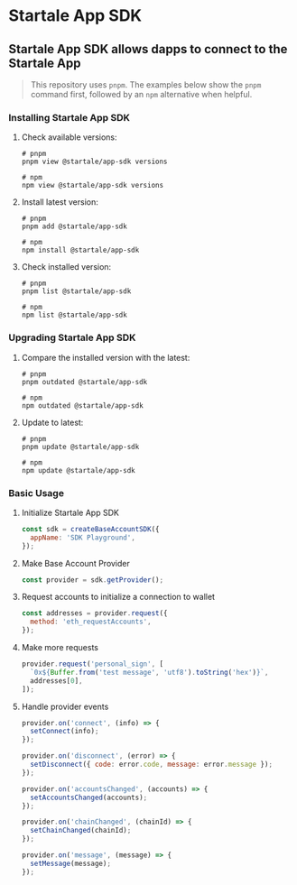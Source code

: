 # Startale App SDK

## Startale App SDK allows dapps to connect to the Startale App

> This repository uses `pnpm`. The examples below show the `pnpm` command first, followed by an `npm` alternative when helpful.

### Installing Startale App SDK

1. Check available versions:

   ```shell
   # pnpm
   pnpm view @startale/app-sdk versions

   # npm
   npm view @startale/app-sdk versions
   ```

2. Install latest version:

   ```shell
   # pnpm
   pnpm add @startale/app-sdk

   # npm
   npm install @startale/app-sdk
   ```

3. Check installed version:

   ```shell
   # pnpm
   pnpm list @startale/app-sdk

   # npm
   npm list @startale/app-sdk
   ```

### Upgrading Startale App SDK

1. Compare the installed version with the latest:

   ```shell
   # pnpm
   pnpm outdated @startale/app-sdk

   # npm
   npm outdated @startale/app-sdk
   ```

2. Update to latest:

   ```shell
   # pnpm
   pnpm update @startale/app-sdk

   # npm
   npm update @startale/app-sdk
   ```

### Basic Usage

1. Initialize Startale App SDK

   ```js
   const sdk = createBaseAccountSDK({
     appName: 'SDK Playground',
   });
   ```

2. Make Base Account Provider

   ```js
   const provider = sdk.getProvider();
   ```

3. Request accounts to initialize a connection to wallet

   ```js
   const addresses = provider.request({
     method: 'eth_requestAccounts',
   });
   ```

4. Make more requests

   ```js
   provider.request('personal_sign', [
     `0x${Buffer.from('test message', 'utf8').toString('hex')}`,
     addresses[0],
   ]);
   ```

5. Handle provider events

   ```js
   provider.on('connect', (info) => {
     setConnect(info);
   });

   provider.on('disconnect', (error) => {
     setDisconnect({ code: error.code, message: error.message });
   });

   provider.on('accountsChanged', (accounts) => {
     setAccountsChanged(accounts);
   });

   provider.on('chainChanged', (chainId) => {
     setChainChanged(chainId);
   });

   provider.on('message', (message) => {
     setMessage(message);
   });
   ```
